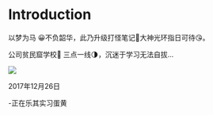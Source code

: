 # Introduction

以梦为马 😀不负韶华，此乃升级打怪笔记🤔大神光环指日可待😘。

公司贫民窟学校🐳 三点一线🌗，沉迷于学习无法自拔...

<img src="http://osz5qtl3g.bkt.clouddn.com/love.jpg"/>

2017年12月26日


-正在乐其实习蛋黄




